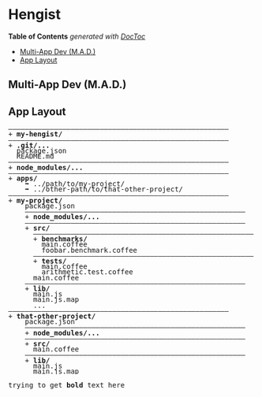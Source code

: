 
# Hengist


<!-- START doctoc generated TOC please keep comment here to allow auto update -->
<!-- DON'T EDIT THIS SECTION, INSTEAD RE-RUN doctoc TO UPDATE -->
**Table of Contents**  *generated with [DocToc](https://github.com/thlorenz/doctoc)*

- [Multi-App Dev (M.A.D.)](#multi-app-dev-mad)
- [App Layout](#app-layout)

<!-- END doctoc generated TOC please keep comment here to allow auto update -->



## Multi-App Dev (M.A.D.)

## App Layout



<pre style='line-height:80%;'>
—————————————————————————————————————————————————————
+ <strong>my-hengist/</strong>
—————————————————————————————————————————————————————
+ <strong>.git/...</strong>
  package.json
  README.md
—————————————————————————————————————————————————————
+ <strong>node_modules/...</strong>
—————————————————————————————————————————————————————
+ <strong>apps/</strong>
    ➡ ../path/to/my-project/
    ➡ ../other-path/to/that-other-project/
—————————————————————————————————————————————————————
+ <strong>my-project/</strong>
    package.json
    —————————————————————————————————————————————————————
    + <strong>node_modules/...</strong>
    —————————————————————————————————————————————————————
    + <strong>src/</strong>
      —————————————————————————————————————————————————————
      + <strong>benchmarks/</strong>
        main.coffee
        foobar.benchmark.coffee
      —————————————————————————————————————————————————————
      + <strong>tests/</strong>
        main.coffee
        arithmetic.test.coffee
      main.coffee
    —————————————————————————————————————————————————————
    + <strong>lib/</strong>
      main.js
      main.js.map
      ...
—————————————————————————————————————————————————————
+ <strong>that-other-project/</strong>
    package.json
    —————————————————————————————————————————————————————
    + <strong>node_modules/...</strong>
    —————————————————————————————————————————————————————
    + <strong>src/</strong>
      main.coffee
    —————————————————————————————————————————————————————
    + <strong>lib/</strong>
      main.js
      main.js.map
</pre>

<pre>trying to get <strong>bold</strong> text here</pre>

